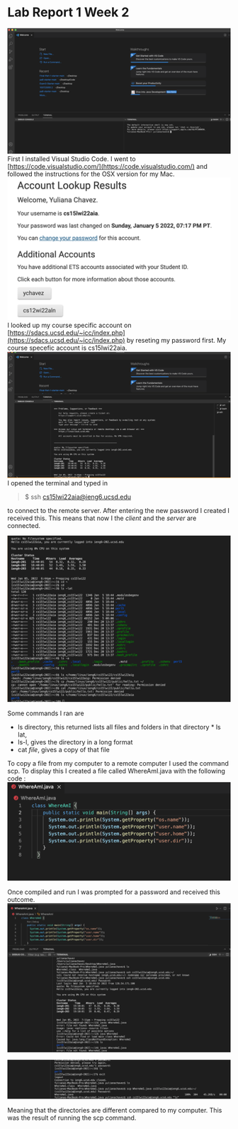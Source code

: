 # Lab Report 1 Week 2
![Image](img1.png)
First I installed Visual Studio Code. I went to [https://code.visualstudio.com/](https://code.visualstudio.com/) and followed the instructions for the OSX version for my Mac.
![Image](img2.5.png)
I looked up my course specific account on [https://sdacs.ucsd.edu/~icc/index.php](https://sdacs.ucsd.edu/~icc/index.php) by reseting my password first. My course specefic account is cs15lwi22aia.
![Image](img2.png)
I opened the terminal and typed in 
>$ ssh cs15lwi22aia@ieng6.ucsd.edu

to connect to the remote server. After entering the new password I created I received this. This means that now I the *client* and the *server* are connected.

![Image](img3.png)


Some commands I ran are 
* ls directory, this returned lists all files and folders in that directory * ls lat, 
* ls-l, gives the directory in a long format
* cat *file*, gives a copy of that file



To copy a file from my computer to a remote computer I used the command scp. To display this I created a file called WhereAmI.java with the following code : 
![Image](WhereAmi.png)

Once compiled and run I was prompted for a password and received this outcome. 
![Image](img5.png)

![Image](img6.png)

Meaning that the directories are different compared to my computer. This was the result of running the scp command.
